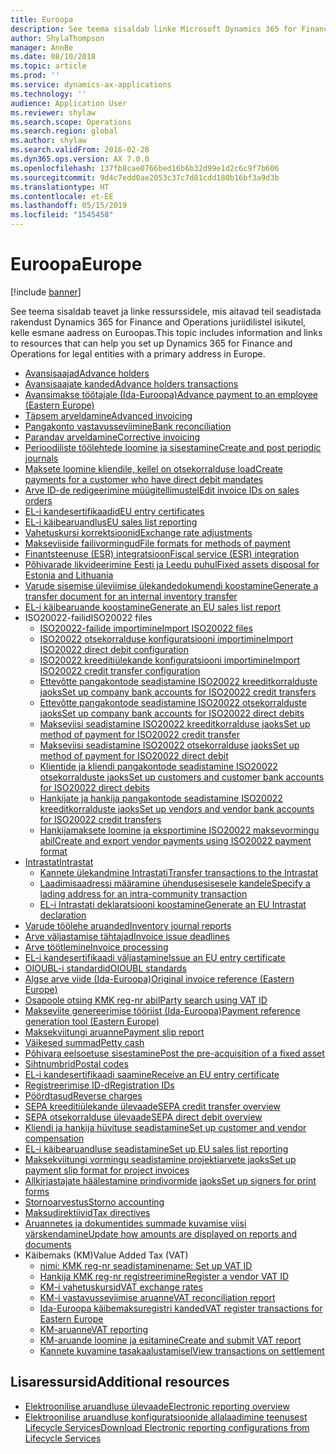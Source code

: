 ```yaml
---
title: Euroopa
description: See teema sisaldab linke Microsoft Dynamics 365 for Finance and Operations Euroopa dokumentatsiooni ressurssidele.
author: ShylaThompson
manager: AnnBe
ms.date: 08/10/2018
ms.topic: article
ms.prod: ''
ms.service: dynamics-ax-applications
ms.technology: ''
audience: Application User
ms.reviewer: shylaw
ms.search.scope: Operations
ms.search.region: global
ms.author: shylaw
ms.search.validFrom: 2016-02-28
ms.dyn365.ops.version: AX 7.0.0
ms.openlocfilehash: 137fb8cae0766bed16b6b32d99e1d2c6c9f7b606
ms.sourcegitcommit: 9d4c7edd0ae2053c37c7d81cdd180b16bf3a9d3b
ms.translationtype: HT
ms.contentlocale: et-EE
ms.lasthandoff: 05/15/2019
ms.locfileid: "1545458"
---
```

# <a name="europe"></a><span data-ttu-id="46457-103">Euroopa</span><span class="sxs-lookup"><span data-stu-id="46457-103">Europe</span></span> 

[!include [banner](../includes/banner.md)]

<span data-ttu-id="46457-104">See teema sisaldab teavet ja linke ressurssidele, mis aitavad teil seadistada rakendust Dynamics 365 for Finance and Operations juriidilistel isikutel, kelle esmane aadress on Euroopas.</span><span class="sxs-lookup"><span data-stu-id="46457-104">This topic includes information and links to resources that can help you set up Dynamics 365 for Finance and Operations for legal entities with a primary address in Europe.</span></span> 

- [<span data-ttu-id="46457-105">Avansisaajad</span><span class="sxs-lookup"><span data-stu-id="46457-105">Advance holders</span></span>](emea-advance-holders.md)
 - [<span data-ttu-id="46457-106">Avansisaajate kanded</span><span class="sxs-lookup"><span data-stu-id="46457-106">Advance holders transactions</span></span>](emea-advance-holders-transactions.md)
 - [<span data-ttu-id="46457-107">Avansimakse töötajale (Ida-Euroopa)</span><span class="sxs-lookup"><span data-stu-id="46457-107">Advance payment to an employee (Eastern Europe)</span></span>](tasks/advance-payment-employee.md)
- [<span data-ttu-id="46457-108">Täpsem arveldamine</span><span class="sxs-lookup"><span data-stu-id="46457-108">Advanced invoicing</span></span>](emea-advance-invoice.md)
- [<span data-ttu-id="46457-109">Pangakonto vastavusseviimine</span><span class="sxs-lookup"><span data-stu-id="46457-109">Bank reconciliation</span></span>](emea-bank-reconciliation.md)
- [<span data-ttu-id="46457-110">Parandav arveldamine</span><span class="sxs-lookup"><span data-stu-id="46457-110">Corrective invoicing</span></span>](emea-corrective-invoice.md)
- [<span data-ttu-id="46457-111">Perioodiliste töölehtede loomine ja sisestamine</span><span class="sxs-lookup"><span data-stu-id="46457-111">Create and post periodic journals</span></span>](emea-create-post-periodic-journals.md)
- [<span data-ttu-id="46457-112">Maksete loomine kliendile, kellel on otsekorralduse load</span><span class="sxs-lookup"><span data-stu-id="46457-112">Create payments for a customer who have direct debit mandates</span></span>](tasks/create-payments-customers-who-have-direct-debit-mandates.md)
- [<span data-ttu-id="46457-113">Arve ID-de redigeerimine müügitellimustel</span><span class="sxs-lookup"><span data-stu-id="46457-113">Edit invoice IDs on sales orders</span></span>](emea-edit-invoice-id-sales-orders.md)
- [<span data-ttu-id="46457-114">EL-i kandesertifikaadid</span><span class="sxs-lookup"><span data-stu-id="46457-114">EU entry certificates</span></span>](emea-entry-certificates.md)
- [<span data-ttu-id="46457-115">EL-i käibearuandlus</span><span class="sxs-lookup"><span data-stu-id="46457-115">EU sales list reporting</span></span>](emea-eu-sales-list.md)
- [<span data-ttu-id="46457-116">Vahetuskursi korrektsioonid</span><span class="sxs-lookup"><span data-stu-id="46457-116">Exchange rate adjustments</span></span>](emea-exchange-rate-adjustments.md)
- [<span data-ttu-id="46457-117">Makseviiside failivormingud</span><span class="sxs-lookup"><span data-stu-id="46457-117">File formats for methods of payment</span></span>](emea-select-file-formats-for-the-method-of-payments.md)
- [<span data-ttu-id="46457-118">Finantsteenuse (ESR) integratsioon</span><span class="sxs-lookup"><span data-stu-id="46457-118">Fiscal service (ESR) integration</span></span>](emea-fiscal-service-integration.md)
- [<span data-ttu-id="46457-119">Põhivarade likvideerimine Eesti ja Leedu puhul</span><span class="sxs-lookup"><span data-stu-id="46457-119">Fixed assets disposal for Estonia and Lithuania</span></span>](emea-credit-note-reverse-fixed-asset-sale.md)
- [<span data-ttu-id="46457-120">Varude sisemise üleviimise ülekandedokumendi koostamine</span><span class="sxs-lookup"><span data-stu-id="46457-120">Generate a transfer document for an internal inventory transfer</span></span>](tasks/transfer-document-internal-inventory-transfer.md)
- [<span data-ttu-id="46457-121">EL-i käibearuande koostamine</span><span class="sxs-lookup"><span data-stu-id="46457-121">Generate an EU sales list report</span></span>](tasks/eur-00011-eu-sales-list-report.md)
- <span data-ttu-id="46457-122">ISO20022-failid</span><span class="sxs-lookup"><span data-stu-id="46457-122">ISO20022 files</span></span>
  - [<span data-ttu-id="46457-123">ISO20022-failide importimine</span><span class="sxs-lookup"><span data-stu-id="46457-123">Import ISO20022 files</span></span>](emea-ISO20022-file-formats.md)
  - [<span data-ttu-id="46457-124">ISO20022 otsekorralduse konfiguratsiooni importimine</span><span class="sxs-lookup"><span data-stu-id="46457-124">Import ISO20022 direct debit configuration</span></span>](tasks/import-iso20022-direct-debit-configuration.md)
  - [<span data-ttu-id="46457-125">ISO20022 kreeditiülekande konfiguratsiooni importimine</span><span class="sxs-lookup"><span data-stu-id="46457-125">Import ISO20022 credit transfer configuration</span></span>](tasks/import-iso20022-credit-transfer-configuration.md)
  - [<span data-ttu-id="46457-126">Ettevõtte pangakontode seadistamine ISO20022 kreeditkorralduste jaoks</span><span class="sxs-lookup"><span data-stu-id="46457-126">Set up company bank accounts for ISO20022 credit transfers</span></span>](tasks/set-up-company-bank-accounts-iso20022-credit-transfers.md)
  - [<span data-ttu-id="46457-127">Ettevõtte pangakontode seadistamine ISO20022 otsekorralduste jaoks</span><span class="sxs-lookup"><span data-stu-id="46457-127">Set up company bank accounts for ISO20022 direct debits</span></span>](tasks/set-up-company-bank-accounts-iso20022-direct-debits.md)
  - [<span data-ttu-id="46457-128">Makseviisi seadistamine ISO20022 kreeditkorralduse jaoks</span><span class="sxs-lookup"><span data-stu-id="46457-128">Set up method of payment for ISO20022 credit transfer</span></span>](tasks/set-up-method-payment-iso20022-credit-transfer.md)
  - [<span data-ttu-id="46457-129">Makseviisi seadistamine ISO20022 otsekorralduse jaoks</span><span class="sxs-lookup"><span data-stu-id="46457-129">Set up method of payment for ISO20022 direct debit</span></span>](tasks/setup-method-payment-iso20022-direct-debit.md)
  - [<span data-ttu-id="46457-130">Klientide ja kliendi pangakontode seadistamine ISO20022 otsekorralduste jaoks</span><span class="sxs-lookup"><span data-stu-id="46457-130">Set up customers and customer bank accounts for ISO20022 direct debits</span></span>](tasks/set-up-bank-accounts-iso20022-direct-debits.md)
  - [<span data-ttu-id="46457-131">Hankijate ja hankija pangakontode seadistamine ISO20022 kreeditkorralduste jaoks</span><span class="sxs-lookup"><span data-stu-id="46457-131">Set up vendors and vendor bank accounts for ISO20022 credit transfers</span></span>](tasks/set-up-vendor-iso20022-credit-transfers.md)
  - [<span data-ttu-id="46457-132">Hankijamaksete loomine ja eksportimine ISO20022 maksevormingu abil</span><span class="sxs-lookup"><span data-stu-id="46457-132">Create and export vendor payments using ISO20022 payment format</span></span>](tasks/create-export-vendor-payments-iso20022-payment-format.md)
- [<span data-ttu-id="46457-133">Intrastat</span><span class="sxs-lookup"><span data-stu-id="46457-133">Intrastat</span></span>](emea-intrastat.md)
  - [<span data-ttu-id="46457-134">Kannete ülekandmine Intrastati</span><span class="sxs-lookup"><span data-stu-id="46457-134">Transfer transactions to the Intrastat</span></span>](tasks/transfer-transactions-intrastat.md)
  - [<span data-ttu-id="46457-135">Laadimisaadressi määramine ühendusesisesele kandele</span><span class="sxs-lookup"><span data-stu-id="46457-135">Specify a lading address for an intra-community transaction</span></span>](tasks/eur-00002-specify-lading-address-intra-community.md)
  - [<span data-ttu-id="46457-136">EL-i Intrastati deklaratsiooni koostamine</span><span class="sxs-lookup"><span data-stu-id="46457-136">Generate an EU Intrastat declaration</span></span>](tasks/eur-00002-eu-intrastat-declaration.md)
- [<span data-ttu-id="46457-137">Varude töölehe aruanded</span><span class="sxs-lookup"><span data-stu-id="46457-137">Inventory journal reports</span></span>](emea-set-up-report-inventory-journal-names.md)
- [<span data-ttu-id="46457-138">Arve väljastamise tähtajad</span><span class="sxs-lookup"><span data-stu-id="46457-138">Invoice issue deadlines</span></span>](emea-invoice-issue-deadline.md)
- [<span data-ttu-id="46457-139">Arve töötlemine</span><span class="sxs-lookup"><span data-stu-id="46457-139">Invoice processing</span></span>](emea-invoice-processing.md)
- [<span data-ttu-id="46457-140">EL-i kandesertifikaadi väljastamine</span><span class="sxs-lookup"><span data-stu-id="46457-140">Issue an EU entry certificate</span></span>](tasks/eur-00012-issue-eu-entry-certificate.md)
- [<span data-ttu-id="46457-141">OIOUBL-i standardid</span><span class="sxs-lookup"><span data-stu-id="46457-141">OIOUBL standards</span></span>](emea-oioubl-standards-electronic-invoicing.md)
- [<span data-ttu-id="46457-142">Algse arve viide (Ida-Euroopa)</span><span class="sxs-lookup"><span data-stu-id="46457-142">Original invoice reference (Eastern Europe)</span></span>](tasks/ee-00004-original-invoice-reference.md)
- [<span data-ttu-id="46457-143">Osapoole otsing KMK reg-nr abil</span><span class="sxs-lookup"><span data-stu-id="46457-143">Party search using VAT ID</span></span>](tasks/eur-00015-party-search-vat-id.md)
- [<span data-ttu-id="46457-144">Makseviite genereerimise tööriist (Ida-Euroopa)</span><span class="sxs-lookup"><span data-stu-id="46457-144">Payment reference generation tool (Eastern Europe)</span></span>](tasks/ee-00015-payment-reference-generation-tool.md)
- [<span data-ttu-id="46457-145">Maksekviitungi aruanne</span><span class="sxs-lookup"><span data-stu-id="46457-145">Payment slip report</span></span>](emea-eur-payment-slip-report-giro.md)
- [<span data-ttu-id="46457-146">Väikesed summad</span><span class="sxs-lookup"><span data-stu-id="46457-146">Petty cash</span></span>](emea-petty-cash.md)
- [<span data-ttu-id="46457-147">Põhivara eelsoetuse sisestamine</span><span class="sxs-lookup"><span data-stu-id="46457-147">Post the pre-acquisition of a fixed asset</span></span>](emea-pre-acquisition-acquisition-fixed-asset.md)
- [<span data-ttu-id="46457-148">Sihtnumbrid</span><span class="sxs-lookup"><span data-stu-id="46457-148">Postal codes</span></span>](emea-import-create-postal-codes-manually.md)
- [<span data-ttu-id="46457-149">EL-i kandesertifikaadi saamine</span><span class="sxs-lookup"><span data-stu-id="46457-149">Receive an EU entry certificate</span></span>](tasks/eur-00012-receive-eu-entry-certificate.md)
- [<span data-ttu-id="46457-150">Registreerimise ID-d</span><span class="sxs-lookup"><span data-stu-id="46457-150">Registration IDs</span></span>](emea-registration-ids.md)
- [<span data-ttu-id="46457-151">Pöördtasud</span><span class="sxs-lookup"><span data-stu-id="46457-151">Reverse charges</span></span>](emea-reverse-charge.md)
- [<span data-ttu-id="46457-152">SEPA kreeditiülekande ülevaade</span><span class="sxs-lookup"><span data-stu-id="46457-152">SEPA credit transfer overview</span></span>](../accounts-payable/sepa-credit-transfer.md)
- [<span data-ttu-id="46457-153">SEPA otsekorralduse ülevaade</span><span class="sxs-lookup"><span data-stu-id="46457-153">SEPA direct debit overview</span></span>](../accounts-receivable/sepa-direct-debit-overview.md)
- [<span data-ttu-id="46457-154">Kliendi ja hankija hüvituse seadistamine</span><span class="sxs-lookup"><span data-stu-id="46457-154">Set up customer and vendor compensation</span></span>](emea-compensation-customer-vendor-transactions.md)
- [<span data-ttu-id="46457-155">EL-i käibearuandluse seadistamine</span><span class="sxs-lookup"><span data-stu-id="46457-155">Set up EU sales list reporting</span></span>](tasks/eur-00011-eu-sales-list-reporting.md)
- [<span data-ttu-id="46457-156">Maksekviitungi vormingu seadistamine projektiarvete jaoks</span><span class="sxs-lookup"><span data-stu-id="46457-156">Set up payment slip format for project invoices</span></span>](tasks/set-up-payment-slip-format-project-invoices.md)
- [<span data-ttu-id="46457-157">Allkirjastajate häälestamine prindivormide jaoks</span><span class="sxs-lookup"><span data-stu-id="46457-157">Set up signers for print forms</span></span>](emea-set-up-signers-for-printing-forms.md)
- [<span data-ttu-id="46457-158">Stornoarvestus</span><span class="sxs-lookup"><span data-stu-id="46457-158">Storno accounting</span></span>](emea-storno.md)
- [<span data-ttu-id="46457-159">Maksudirektiivid</span><span class="sxs-lookup"><span data-stu-id="46457-159">Tax directives</span></span>](emea-tax-directives.md)
- [<span data-ttu-id="46457-160">Aruannetes ja dokumentides summade kuvamise viisi värskendamine</span><span class="sxs-lookup"><span data-stu-id="46457-160">Update how amounts are displayed on reports and documents</span></span>](emea-amount-printing-forms.md)
- <span data-ttu-id="46457-161">Käibemaks (KM)</span><span class="sxs-lookup"><span data-stu-id="46457-161">Value Added Tax (VAT)</span></span>
  - [<span data-ttu-id="46457-162">nimi: KMK reg-nr seadistamine</span><span class="sxs-lookup"><span data-stu-id="46457-162">name: Set up VAT ID</span></span>](tasks/eur-00015-vat-id.md)
  - [<span data-ttu-id="46457-163">Hankija KMK reg-nr registreerimine</span><span class="sxs-lookup"><span data-stu-id="46457-163">Register a vendor VAT ID</span></span>](tasks/eur-00015-registration-vendor-vat-id.md)
  - [<span data-ttu-id="46457-164">KM-i vahetuskursid</span><span class="sxs-lookup"><span data-stu-id="46457-164">VAT exchange rates</span></span>](emea-vat-exchange-rate.md)
  - [<span data-ttu-id="46457-165">KM-i vastavusseviimise aruanne</span><span class="sxs-lookup"><span data-stu-id="46457-165">VAT reconciliation report</span></span>](tasks/eur-00018-vat-reconciliation-report.md)
  - [<span data-ttu-id="46457-166">Ida-Euroopa käibemaksuregistri kanded</span><span class="sxs-lookup"><span data-stu-id="46457-166">VAT register transactions for Eastern Europe</span></span>](emea-vat-register-transactions.md)
  - [<span data-ttu-id="46457-167">KM-aruanne</span><span class="sxs-lookup"><span data-stu-id="46457-167">VAT reporting</span></span>](emea-vat-reporting.md)
  - [<span data-ttu-id="46457-168">KM-aruande loomine ja esitamine</span><span class="sxs-lookup"><span data-stu-id="46457-168">Create and submit VAT report</span></span>](tasks/create-submit-vat-report.md)
  - [<span data-ttu-id="46457-169">Kannete kuvamine tasakaalustamisel</span><span class="sxs-lookup"><span data-stu-id="46457-169">View transactions on settlement</span></span>](emea-transactions-settlement-form.md)

## <a name="additional-resources"></a><span data-ttu-id="46457-170">Lisaressursid</span><span class="sxs-lookup"><span data-stu-id="46457-170">Additional resources</span></span>

- [<span data-ttu-id="46457-171">Elektroonilise aruandluse ülevaade</span><span class="sxs-lookup"><span data-stu-id="46457-171">Electronic reporting overview</span></span>](../../dev-itpro/analytics/general-electronic-reporting.md)
- [<span data-ttu-id="46457-172">Elektroonilise aruandluse konfiguratsioonide allalaadimine teenusest Lifecycle Services</span><span class="sxs-lookup"><span data-stu-id="46457-172">Download Electronic reporting configurations from Lifecycle Services</span></span>](../../dev-itpro/analytics/download-electronic-reporting-configuration-lcs.md)

